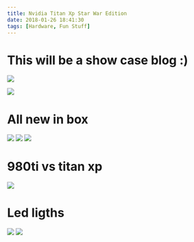 ```yaml
---
title: Nvidia Titan Xp Star War Edition
date: 2018-01-26 18:41:30
tags: [Hardware, Fun Stuff]
---
```


# This will be a show case blog :) 

![](4.jpeg)
<!--truncate-->

![](8.jpg)
# All new in box

![](1.jpeg)
![](2.jpeg)
![](3.jpeg)

# 980ti vs titan xp

![](7.jpg)

# Led ligths

![](6.jpg)
![](5.jpeg)

